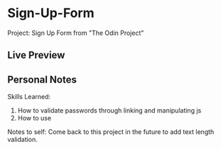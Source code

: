 # Sign-Up-Form
Project: Sign Up Form from "The Odin Project"

## Live Preview

## Personal Notes
Skills Learned:
1. How to validate passwords through linking and manipulating js
2. How to use <form>

Notes to self:
Come back to this project in the future to add text length validation.

